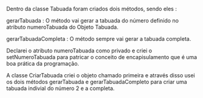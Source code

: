 Dentro da classe Tabuada foram criados dois métodos, sendo eles : 

gerarTabuada : O método vai gerar a tabuada do número definido no atributo numeroTabuada do Objeto Tabuada. 

gerarTabuadaCompleta : O método sempre vai gerar a tabuada completa. 

Declarei o atributo numeroTabuada como privado e criei o setNumeroTabuada para patricar o conceito de encapisulamento que é uma boa prática da programação.



A classe CriarTabuada criei o objeto chamado primeira e através disso usei os dois métodos gerarTabuada e gerarTabuadaCompleto para criar uma tabuada indivial do número 2 e a completa.












